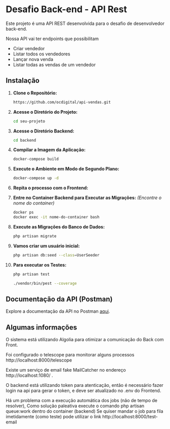 # Desafio Back-end - API Rest

Este projeto é uma API REST desenvolvida para o desafio de desenvolvedor back-end.


Nossa API vai ter endpoints que possibilitam

* Criar vendedor
* Listar todos os vendedores
* Lançar nova venda
* Listar todas as vendas de um vendedor


## Instalação

1. **Clone o Repositório:**
    ```bash
    https://github.com/ocdigital/api-vendas.git
    ```

2. **Acesse o Diretório do Projeto:**
    ```bash
    cd seu-projeto
    ```
3. **Acesse o Diretório Backend:**
    ```bash
    cd backend
    ```

4. **Compilar a Imagem da Aplicação:**
    ```bash
    docker-compose build
    ```

5. **Execute o Ambiente em Modo de Segundo Plano:**
    ```bash
    docker-compose up -d
    ```

6. **Repita o processo com o Frontend:**


7. **Entre no Container Backend para Executar as Migrações:**
    *(Encontre o nome do container)*
    ```bash
    docker ps
    docker exec -it nome-do-container bash
    ```

8. **Execute as Migrações do Banco de Dados:**
    ```bash
    php artisan migrate
    ```

9. **Vamos criar um usuário inicial:**
    ```bash
    php artisan db:seed --class=UserSeeder
    ```

10. **Para executar os Testes:**
    ```bash
    php artisan test

    ./vendor/bin/pest --coverage
    ```

## Documentação da API (Postman)

Explore a documentação da API no Postman [aqui](https://documenter.getpostman.com/view/2748681/2sA35Bd5JE).

## Algumas informações

O sistema está utilizando Algolia para otimizar a comunicação do Back com Front.

Foi configurado o telescope para monitorar alguns processos http://localhost:8000/telescope

Existe um serviço de email fake MailCatcher no endereço http://localhost:1080/ .

O backend está utilizando token para atenticação, então é necessário fazer login na api
para gerar o token, e deve ser atualizado no .env do Frontend. 

Há um problema com a execução automática dos jobs (não de tempo de resolver),
Como solução paleativa execute o comando php artisan queue:work dentro do container (backend)
Se quiser mandar o job para fila imetidamente (como teste) pode utilizar o link http://localhost:8000/test-email



